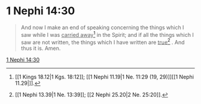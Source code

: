 # 1 Nephi 14:30

> And now I make an end of speaking concerning the things which I saw while I was <u>carried away</u>[^a] in the Spirit; and if all the things which I saw are not written, the things which I have written are <u>true</u>[^b] . And thus it is. Amen.

[1 Nephi 14:30](https://www.churchofjesuschrist.org/study/scriptures/bofm/1-ne/14?lang=eng&id=p30#p30)


[^a]: [[1 Kings 18.12|1 Kgs. 18:12]]; [[1 Nephi 11.19|1 Ne. 11:29 (19, 29)]][[1 Nephi 11.29|]].  
[^b]: [[1 Nephi 13.39|1 Ne. 13:39]]; [[2 Nephi 25.20|2 Ne. 25:20]].  
